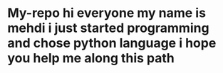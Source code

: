 # My-repo hi everyone my name is mehdi i just started programming and chose python language i hope you help me along this path 

